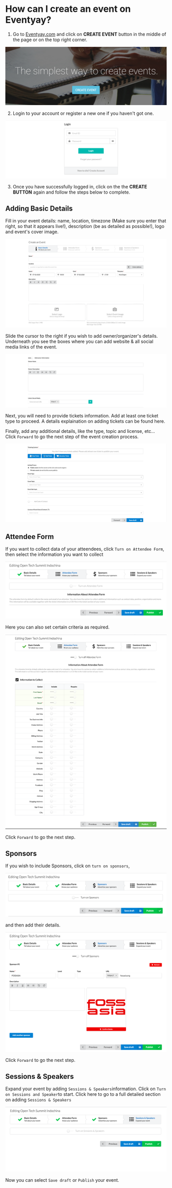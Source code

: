 # How can I create an event on Eventyay?

1. Go to [Eventyay.com](https://eventyay.com) and click on **CREATE EVENT** button in the middle of the page or on the top right corner. 

![Create Event button](/event-setup/images/create-event-button.PNG)

2. Login to your account or register a new one if you haven't got one. 

![Logging and Registering](/event-setup/images/login_box_new.png)

3. Once you have successfully logged in, click on the the **CREATE BUTTON** again and follow the steps below to complete.

## Adding Basic Details 

Fill in your event details: name, location, timezone (Make sure you enter that right, so that it appears live!), 
description (be as detailed as possible!), logo and event's cover image.

![Create Event Form](/event-setup/images/how-to-create-an-event-basic-details1.png)

Slide the cursor to the right if you wish to add owner/organizer's details. Underneath you see the boxes where you can add website & all 
social media links of the event. 

![Create Event Form 2](/event-setup/images/how-to-create-an-event-basic-details2.png)

Next, you will need to provide tickets information. Add at least one ticket type to proceed. A details explaination on adding tickets 
can be found here.

Finally, add any additional details, like the type, topic and license, etc... Click `Forward` to go the next step of the event
creation process.

![Organizer Details](/event-setup/images/how-to-create-an-event-basic-details3.png)

## Attendee Form 

If you want to collect data of your atteendees, click `Turn on Attendee Form`, then select the information you want to collect

![Attendee Form1](/event-setup/images/create-an-event-attendee-form1.png)

Here you can also set certain criteria as required. 

![Attendee Form2](/event-setup/images/create-an-event-attendee-form2_edited.png)

Click `Forward` to go the next step.

## Sponsors

If you wish to include Sponsors, click on `turn on sponsors`,

![Sponsors](/event-setup/images/create-an-event-sponsor1.png)

and then add their details.

![Sponsors](/event-setup/images/create-an-event-sponsor2.png)

Click `Forward` to go the next step.

## Sessions & Speakers 

Expand your event by adding `Sessions & Speakers`information. Click on `Turn on Sessions and Speaker`to start. Click here to go to a 
full detailed section on adding `Sessions & Speakers`

![Sessions and Speakers](/event-setup/images/create-an-event-sessions-speakers1.png)

Now you can select `Save draft` or `Publish` your event.
